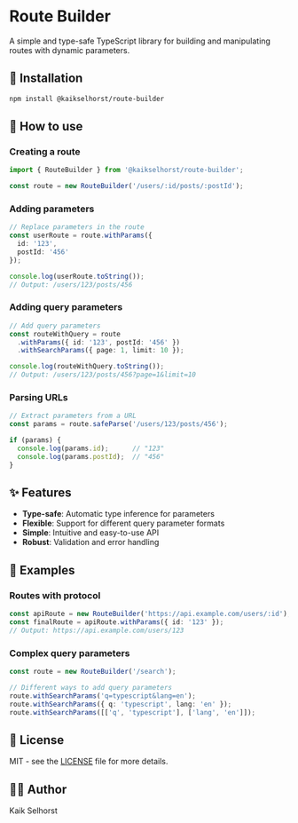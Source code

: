 # Route Builder

A simple and type-safe TypeScript library for building and manipulating routes with dynamic parameters.

## 🚀 Installation

```bash
npm install @kaikselhorst/route-builder
```

## 📖 How to use

### Creating a route

```typescript
import { RouteBuilder } from '@kaikselhorst/route-builder';

const route = new RouteBuilder('/users/:id/posts/:postId');
```

### Adding parameters

```typescript
// Replace parameters in the route
const userRoute = route.withParams({
  id: '123',
  postId: '456'
});

console.log(userRoute.toString());
// Output: /users/123/posts/456
```

### Adding query parameters

```typescript
// Add query parameters
const routeWithQuery = route
  .withParams({ id: '123', postId: '456' })
  .withSearchParams({ page: 1, limit: 10 });

console.log(routeWithQuery.toString());
// Output: /users/123/posts/456?page=1&limit=10
```

### Parsing URLs

```typescript
// Extract parameters from a URL
const params = route.safeParse('/users/123/posts/456');

if (params) {
  console.log(params.id);      // "123"
  console.log(params.postId);  // "456"
}
```

## ✨ Features

- **Type-safe**: Automatic type inference for parameters
- **Flexible**: Support for different query parameter formats
- **Simple**: Intuitive and easy-to-use API
- **Robust**: Validation and error handling

## 🔧 Examples

### Routes with protocol

```typescript
const apiRoute = new RouteBuilder('https://api.example.com/users/:id');
const finalRoute = apiRoute.withParams({ id: '123' });
// Output: https://api.example.com/users/123
```

### Complex query parameters

```typescript
const route = new RouteBuilder('/search');

// Different ways to add query parameters
route.withSearchParams('q=typescript&lang=en');
route.withSearchParams({ q: 'typescript', lang: 'en' });
route.withSearchParams([['q', 'typescript'], ['lang', 'en']]);
```

## 📝 License

MIT - see the [LICENSE](LICENSE) file for more details.

## 👨‍💻 Author

Kaik Selhorst
